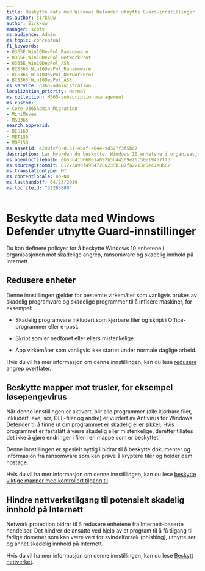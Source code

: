 ```yaml
---
title: Beskytte data med Windows Defender utnytte Guard-innstillinger
ms.author: sirkkuw
author: Sirkkuw
manager: scotv
ms.audience: Admin
ms.topic: conceptual
f1_keywords:
- O365E_Win10DevPol_Ransomware
- O365E_Win10DevPol_NetworkProt
- O365E_Win10DevPol_ASR
- BCS365_Win10DevPol_Ransomware
- BCS365_Win10DevPol_NetworkProt
- BCS365_Win10DevPol_ASR
ms.service: o365-administration
localization_priority: Normal
ms.collection: M365-subscription-management
ms.custom:
- Core_O365Admin_Migration
- MiniMaven
- MSB365
search.appverid:
- BCS160
- MET150
- MOE150
ms.assetid: e298fcf8-0151-46af-a644-9d327f3f5bc7
description: Lær hvordan du beskytter Windows 10 enhetene i organisasjonen mot skadelige angrep, ransomware og skadelig innhold på Internett.
ms.openlocfilehash: eb55c41b66061a092b5b44509e26c50e19457ff3
ms.sourcegitcommit: 81273a9df49647286235b187fa2213c5ec7e8b62
ms.translationtype: MT
ms.contentlocale: nb-NO
ms.lasthandoff: 04/23/2019
ms.locfileid: "32285880"
---
```

# <a name="protect-your-data-with-windows-defender-exploit-guard-settings"></a>Beskytte data med Windows Defender utnytte Guard-innstillinger

Du kan definere policyer for å beskytte Windows 10 enhetene i organisasjonen mot skadelige angrep, ransomware og skadelig innhold på Internett.
  
## <a name="reduce-the-attack-surface-of-devices"></a>Redusere enheter

Denne innstillingen gjelder for bestemte virkemåter som vanligvis brukes av skadelig programvare og skadelige programmer til å infisere maskiner, for eksempel:
  
- Skadelig programvare inkludert som kjørbare filer og skript i Office-programmer eller e-post.
    
- Skript som er nedtonet eller ellers mistenkelige.
    
- App virkemåter som vanligvis ikke startet under normale daglige arbeid.
    
Hvis du vil ha mer informasjon om denne innstillingen, kan du lese [redusere angrep overflater](https://go.microsoft.com/fwlink/?linkid=870417).
  
## <a name="protect-folders-from-threats-such-as-ransomware"></a>Beskytte mapper mot trusler, for eksempel løsepengevirus

Når denne innstillingen er aktivert, blir alle programmer (alle kjørbare filer, inkludert .exe, scr, DLL-filer og andre) er vurdert av Antivirus for Windows Defender til å finne ut om programmet er skadelig eller sikker. Hvis programmet er fastslått å være skadelig eller mistenkelige, deretter tillates det ikke å gjøre endringer i filer i en mappe som er beskyttet.
  
Denne innstillingen er spesielt nyttig i bidrar til å beskytte dokumenter og informasjon fra ransomware som kan prøve å kryptere filer og holder dem hostage.
  
Hvis du vil ha mer informasjon om denne innstillingen, kan du lese [beskytte viktige mapper med kontrollert tilgang til](https://go.microsoft.com/fwlink/?linkid=870418).
  
## <a name="prevent-network-access-to-potentially-malicious-content-on-the-internet"></a>Hindre nettverkstilgang til potensielt skadelig innhold på Internett

Network protection bidrar til å redusere enhetene fra Internett-baserte hendelser. Det hindrer de ansatte ved hjelp av et program til å få tilgang til farlige domener som kan være vert for svindelforsøk (phishing), utnyttelser og annet skadelig innhold på Internett.
  
Hvis du vil ha mer informasjon om denne innstillingen, kan du lese [Beskytt nettverket](https://go.microsoft.com/fwlink/?linkid=870419).
  

